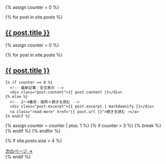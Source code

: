 {% assign counter = 0 %}

{% for post in site.posts %}
  <div class="post-card {% if counter == 0 %}latest{% endif %}">
    <h2><a href="{{ post.url }}">{{ post.title }}</a></h2>

{% assign counter = 0 %}

{% for post in site.posts %}
  <div class="post-card {% if counter == 0 %}latest{% endif %}">
    <h2><a href="{{ post.url }}">{{ post.title }}</a></h2>

    {% if counter == 0 %}
      <!-- 最新記事：全文表示 -->
      <div class="post-content">{{ post.content }}</div>
    {% else %}
      <!-- 2〜4番目：抜粋＋続きを読む -->
      <div class="post-excerpt">{{ post.excerpt | markdownify }}</div>
      <a class="read-more" href="{{ post.url }}">続きを読む →</a>
    {% endif %}
  </div>

  {% assign counter = counter | plus: 1 %}
  {% if counter > 3 %}
    {% break %}
  {% endif %}
{% endfor %}

{% if site.posts.size > 4 %}
  <div class="pagination">
    <a href="/page2.md">次のページ →</a>
  </div>
{% endif %}

